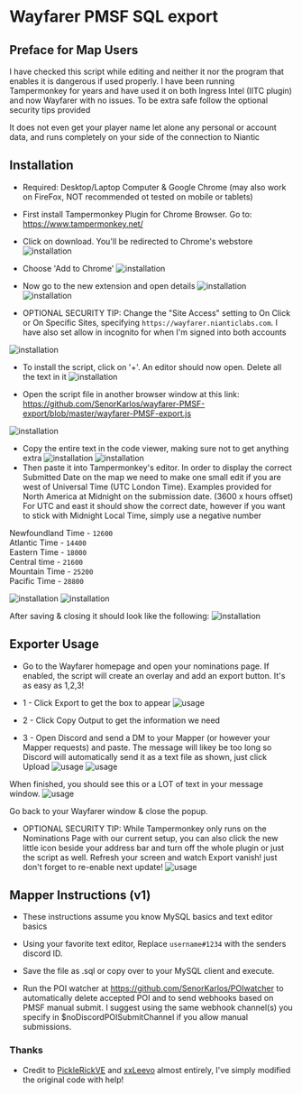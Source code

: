 # Wayfarer PMSF SQL export

## Preface for Map Users

I have checked this script while editing and neither it nor the program that enables it is dangerous if used properly. I have been running Tampermonkey for years and have used it on both Ingress Intel (IITC plugin) and now Wayfarer with no issues. To be extra safe follow the optional security tips provided

It does not even get your player name let alone any personal or account data, and runs completely on your side of the connection to Niantic

## Installation

* Required: Desktop/Laptop Computer & Google Chrome (may also work on FireFox, NOT recommended ot tested on mobile or tablets)

* First install Tampermonkey Plugin for Chrome Browser. Go to: https://www.tampermonkey.net/

* Click on download. You'll be redirected to Chrome's webstore
![installation](assets/installation_1.png?raw=true)

* Choose 'Add to Chrome'
![installation](assets/installation_2.png?raw=true)

* Now go to the new extension and open details
![installation](assets/installation_3.png?raw=true)
![installation](assets/installation_4.png?raw=true)

* OPTIONAL SECURITY TIP: Change the "Site Access" setting to On Click or On Specific Sites, specifying `https://wayfarer.nianticlabs.com`. I have also set allow in incognito for when I'm signed into both accounts

![installation](assets/installation_5.png?raw=true)

* To install the script, click on '+'. An editor should now open. Delete all the text in it
![installation](assets/installation_6.png?raw=true)

* Open the script file in another browser window at this link: https://github.com/SenorKarlos/wayfarer-PMSF-export/blob/master/wayfarer-PMSF-export.js

![installation](assets/installation_12.png?raw=true)

* Copy the entire text in the code viewer, making sure not to get anything extra
![installation](assets/installation_9.png?raw=true)
![installation](assets/installation_10.png?raw=true)
* Then paste it into Tampermonkey's editor. In order to display the correct Submitted Date on the map we need to make one small edit if you are west of Universal Time (UTC London Time). Examples provided for North America at Midnight on the submission date. (3600 x hours offset) For UTC and east it should show the correct date, however if you want to stick with Midnight Local Time, simply use a negative number

Newfoundland Time - `12600`\
Atlantic Time - `14400`\
Eastern Time - `18000`\
Central time - `21600`\
Mountain Time - `25200`\
Pacific Time - `28800`

![installation](assets/installation_11.png?raw=true)
![installation](assets/installation_7.png?raw=true)

After saving & closing it should look like the following:
![installation](assets/installation_8.png?raw=true)




## Exporter Usage

* Go to the Wayfarer homepage and open your nominations page. If enabled, the script will create an overlay and add an export button. It's as easy as 1,2,3!

* 1 - Click Export to get the box to appear
![usage](assets/usage_1.png?raw=true)
* 2 - Click Copy Output to get the information we need

* 3 - Open Discord and send a DM to your Mapper (or however your Mapper requests) and paste. The message will likey be too long so Discord will automatically send it as a text file as shown, just click Upload
![usage](assets/usage_2.png?raw=true)
![usage](assets/usage_3.png?raw=true)

When finished, you should see this or a LOT of text in your message window.
![usage](assets/usage_4.png?raw=true)

Go back to your Wayfarer window & close the popup.
* OPTIONAL SECURITY TIP: While Tampermonkey only runs on the Nominations Page with our current setup, you can also click the new little icon beside your address bar and turn off the whole plugin or just the script as well. Refresh your screen and watch Export vanish! just don't forget to re-enable next update!
![usage](assets/usage_5.png?raw=true)


## Mapper Instructions (v1)

* These instructions assume you know MySQL basics and text editor basics

* Using your favorite text editor, Replace `username#1234` with the senders discord ID.
* Save the file as .sql or copy over to your MySQL client and execute.
* Run the POI watcher at https://github.com/SenorKarlos/POIwatcher to automatically delete accepted POI and to send webhooks based on PMSF manual submit. I suggest using the same webhook channel(s) you specify in $noDiscordPOISubmitChannel if you allow manual submissions.

### Thanks

* Credit to [PickleRickVE](https://github.com/PickleRickVE) and [xxLeevo](https://github.com/xxleevo) almost entirely, I've simply modified the original code with help!